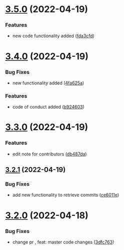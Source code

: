 # [3.5.0](https://github.com/drey0143143/test-change-log/compare/v3.4.0...v3.5.0) (2022-04-19)


### Features

* new code functionality added ([fda3cfd](https://github.com/drey0143143/test-change-log/commit/fda3cfdd0c0c2452c839c303a4e58bd8e097307d))



# [3.4.0](https://github.com/drey0143143/test-change-log/compare/v3.3.0...v3.4.0) (2022-04-19)


### Bug Fixes

* new functionality added ([4fa625a](https://github.com/drey0143143/test-change-log/commit/4fa625aba4a9231c28dae00489aae970a2ef3974))


### Features

* code of conduct added ([b924603](https://github.com/drey0143143/test-change-log/commit/b924603860ee7c34af138a86fe835ae678ec9e3e))



# [3.3.0](https://github.com/drey0143143/test-change-log/compare/v3.2.1...v3.3.0) (2022-04-19)


### Features

* edit note for contributors ([db487da](https://github.com/drey0143143/test-change-log/commit/db487dae0fad925fa33865240d721522a342068b))



## [3.2.1](https://github.com/drey0143143/test-change-log/compare/v3.2.0...v3.2.1) (2022-04-19)


### Bug Fixes

* add new functionality to retrieve commits ([ce6011e](https://github.com/drey0143143/test-change-log/commit/ce6011e3bb9f9332046632894c4d81395bff2089))



# [3.2.0](https://github.com/drey0143143/test-change-log/compare/v3.1.0...v3.2.0) (2022-04-18)


### Bug Fixes

* change pr , feat: master code changes ([3dfc763](https://github.com/drey0143143/test-change-log/commit/3dfc7630649ef10c923aef96d998e6c85794074b))



